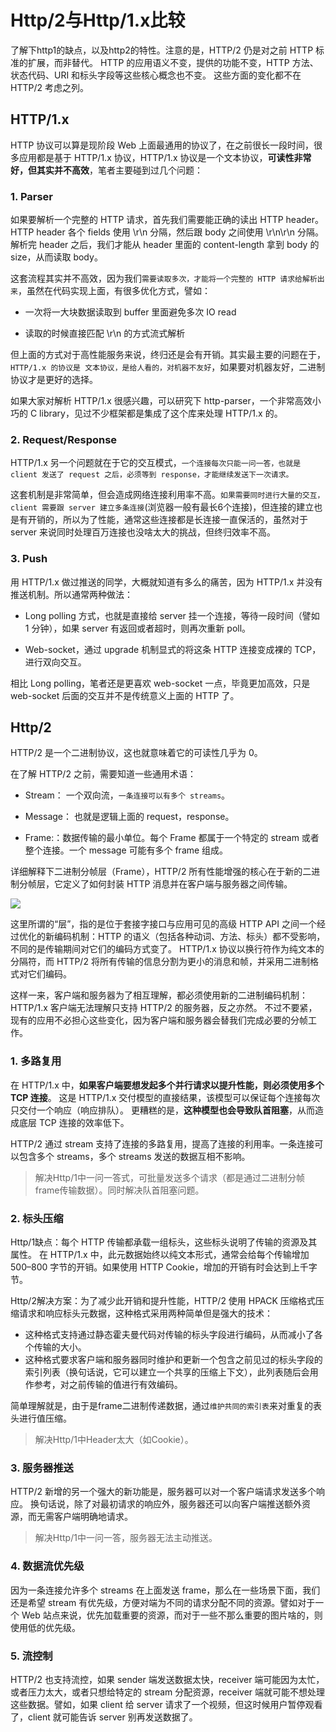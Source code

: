 # Http/2与Http/1.x比较

了解下http1的缺点，以及http2的特性。注意的是，HTTP/2 仍是对之前 HTTP 标准的扩展，而非替代。 HTTP 的应用语义不变，提供的功能不变，HTTP 方法、状态代码、URI 和标头字段等这些核心概念也不变。 这些方面的变化都不在 HTTP/2 考虑之列。

## HTTP/1.x

HTTP 协议可以算是现阶段 Web 上面最通用的协议了，在之前很长一段时间，很多应用都是基于 HTTP/1.x 协议，HTTP/1.x 协议是一个文本协议，**可读性非常好，但其实并不高效**，笔者主要碰到过几个问题：

### 1. Parser

如果要解析一个完整的 HTTP 请求，首先我们需要能正确的读出 HTTP header。HTTP header 各个 fields 使用 \r\n 分隔，然后跟 body 之间使用 \r\n\r\n 分隔。解析完 header 之后，我们才能从 header 里面的 content-length 拿到 body 的 size，从而读取 body。

这套流程其实并不高效，因为我们`需要读取多次，才能将一个完整的 HTTP 请求给解析出来`，虽然在代码实现上面，有很多优化方式，譬如：

* 一次将一大块数据读取到 buffer 里面避免多次 IO read

* 读取的时候直接匹配 \r\n 的方式流式解析

但上面的方式对于高性能服务来说，终归还是会有开销。其实最主要的问题在于，`HTTP/1.x 的协议是 文本协议，是给人看的，对机器不友好`，如果要对机器友好，二进制协议才是更好的选择。

如果大家对解析 HTTP/1.x 很感兴趣，可以研究下 http-parser，一个非常高效小巧的 C library，见过不少框架都是集成了这个库来处理 HTTP/1.x 的。

### 2. Request/Response

HTTP/1.x 另一个问题就在于它的交互模式，`一个连接每次只能一问一答，也就是client 发送了 request 之后，必须等到 response，才能继续发送下一次请求。`

这套机制是非常简单，但会造成网络连接利用率不高。`如果需要同时进行大量的交互，client 需要跟 server 建立多条连接`(浏览器一般有最长6个连接)，但连接的建立也是有开销的，所以为了性能，通常这些连接都是长连接一直保活的，虽然对于 server 来说同时处理百万连接也没啥太大的挑战，但终归效率不高。

### 3. Push

用 HTTP/1.x 做过推送的同学，大概就知道有多么的痛苦，因为 HTTP/1.x 并没有推送机制。所以通常两种做法：

* Long polling 方式，也就是直接给 server 挂一个连接，等待一段时间（譬如 1 分钟），如果 server 有返回或者超时，则再次重新 poll。

* Web-socket，通过 upgrade 机制显式的将这条 HTTP 连接变成裸的 TCP，进行双向交互。

相比 Long polling，笔者还是更喜欢 web-socket 一点，毕竟更加高效，只是 web-socket 后面的交互并不是传统意义上面的 HTTP 了。

## Http/2

HTTP/2 是一个二进制协议，这也就意味着它的可读性几乎为 0。

在了解 HTTP/2 之前，需要知道一些通用术语：

* Stream： 一个双向流，`一条连接可以有多个 streams`。

* Message： 也就是逻辑上面的 request，response。

* Frame:：数据传输的最小单位。每个 Frame 都属于一个特定的 stream 或者整个连接。一个 message 可能有多个 frame 组成。

详细解释下二进制分帧层（Frame），HTTP/2 所有性能增强的核心在于新的二进制分帧层，它定义了如何封装 HTTP 消息并在客户端与服务器之间传输。

![](https://developers.google.com/web/fundamentals/performance/http2/images/binary_framing_layer01.svg?hl=zh-CN)

这里所谓的“层”，指的是位于套接字接口与应用可见的高级 HTTP API 之间一个经过优化的新编码机制：HTTP 的语义（包括各种动词、方法、标头）都不受影响，不同的是传输期间对它们的编码方式变了。 HTTP/1.x 协议以换行符作为纯文本的分隔符，而 HTTP/2 将所有传输的信息分割为更小的消息和帧，并采用二进制格式对它们编码。

这样一来，客户端和服务器为了相互理解，都必须使用新的二进制编码机制：HTTP/1.x 客户端无法理解只支持 HTTP/2 的服务器，反之亦然。 不过不要紧，现有的应用不必担心这些变化，因为客户端和服务器会替我们完成必要的分帧工作。

### 1. 多路复用

在 HTTP/1.x 中，**如果客户端要想发起多个并行请求以提升性能，则必须使用多个 TCP 连接**。 这是 HTTP/1.x 交付模型的直接结果，该模型可以保证每个连接每次只交付一个响应（响应排队）。 更糟糕的是，**这种模型也会导致队首阻塞**，从而造成底层 TCP 连接的效率低下。

HTTP/2 通过 stream 支持了连接的多路复用，提高了连接的利用率。一条连接可以包含多个 streams，多个 streams 发送的数据互相不影响。

> 解决Http/1中一问一答式，可批量发送多个请求（都是通过二进制分帧frame传输数据）。同时解决队首阻塞问题。

### 2. 标头压缩

Http/1缺点：每个 HTTP 传输都承载一组标头，这些标头说明了传输的资源及其属性。 在 HTTP/1.x 中，此元数据始终以纯文本形式，通常会给每个传输增加 500–800 字节的开销。如果使用 HTTP Cookie，增加的开销有时会达到上千字节。

Http/2解决方案：为了减少此开销和提升性能，HTTP/2 使用 HPACK 压缩格式压缩请求和响应标头元数据，这种格式采用两种简单但是强大的技术：

* 这种格式支持通过静态霍夫曼代码对传输的标头字段进行编码，从而减小了各个传输的大小。
* 这种格式要求客户端和服务器同时维护和更新一个包含之前见过的标头字段的索引列表（换句话说，它可以建立一个共享的压缩上下文），此列表随后会用作参考，对之前传输的值进行有效编码。

简单理解就是，由于是frame二进制传递数据，通过`维护共同的索引表`来对重复的表头进行值压缩。

> 解决Http/1中Header太大（如Cookie）。

### 3. 服务器推送

HTTP/2 新增的另一个强大的新功能是，服务器可以对一个客户端请求发送多个响应。 换句话说，除了对最初请求的响应外，服务器还可以向客户端推送额外资源，而无需客户端明确地请求。

> 解决Http/1中一问一答，服务器无法主动推送。

### 4. 数据流优先级

因为一条连接允许多个 streams 在上面发送 frame，那么在一些场景下面，我们还是希望 stream 有优先级，方便对端为不同的请求分配不同的资源。譬如对于一个 Web 站点来说，优先加载重要的资源，而对于一些不那么重要的图片啥的，则使用低的优先级。

### 5. 流控制

HTTP/2 也支持流控，如果 sender 端发送数据太快，receiver 端可能因为太忙，或者压力太大，或者只想给特定的 stream 分配资源，receiver 端就可能不想处理这些数据。譬如，如果 client 给 server 请求了一个视频，但这时候用户暂停观看了，client 就可能告诉 server 别再发送数据了。


